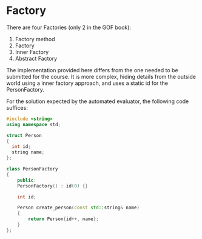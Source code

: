 # Factory

There are four Factories (only 2 in the GOF book):

1. Factory method
2. Factory
3. Inner Factory
4. Abstract Factory

The implementation provided here differs from the one needed to be submitted for the course. It is more complex, hiding details from the outside world using a inner factory approach, and uses a static id for the PersonFactory.

For the solution expected by the automated evaluator, the following code suffices:

```cpp
#include <string>
using namespace std;

struct Person
{
  int id;
  string name;
};

class PersonFactory 
{
    public:
    PersonFactory() : id(0) {}

    int id;

    Person create_person(const std::string& name) 
    {
        return Person{id++, name};
    }
};
```